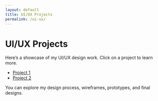 ```yaml
---
layout: default
title: UI/UX Projects
permalink: /ui-ux/
---
```


# UI/UX Projects

Here’s a showcase of my UI/UX design work. Click on a project to learn more.

- [Project 1](/projects/project1)
- [Project 2](/projects/project2)

You can explore my design process, wireframes, prototypes, and final designs.
